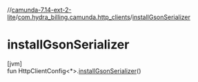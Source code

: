 //[camunda-7.14-ext-2-lite](../../index.md)/[com.hydra_billing.camunda.http_clients](index.md)/[installGsonSerializer](install-gson-serializer.md)

# installGsonSerializer

[jvm]\
fun HttpClientConfig<*>.[installGsonSerializer](install-gson-serializer.md)()
